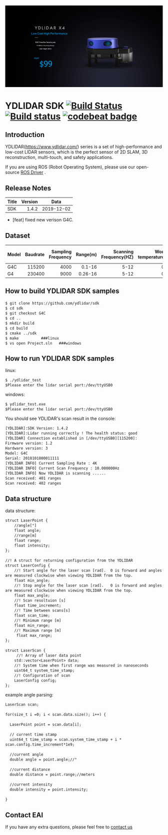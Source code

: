 ![YDLIDAR](image/index-X4.jpg  "YDLIDAR_X4")

YDLIDAR SDK [![Build Status](https://travis-ci.org/cansik/sdk.svg?branch=samsung)](https://travis-ci.org/cansik/sdk) [![Build status](https://ci.appveyor.com/api/projects/status/2w9xm1dbafbi7xc0?svg=true)](https://ci.appveyor.com/project/cansik/sdk) [![codebeat badge](https://codebeat.co/badges/3d8634b7-84eb-410c-b92b-24bf6875d8ef)](https://codebeat.co/projects/github-com-cansik-sdk-samsung)
=====================================================================


Introduction
-------------------------------------------------------------------------------------------------------------------------------------------------------

YDLIDAR(https://www.ydlidar.com/) series is a set of high-performance and low-cost LIDAR sensors, which is the perfect sensor of 2D SLAM, 3D reconstruction, multi-touch, and safety applications.

If you are using ROS (Robot Operating System), please use our open-source [ROS Driver]( https://github.com/ydlidar/ydlidar) .

Release Notes
-------------------------------------------------------------------------------------------------------------------------------------------------------
| Title      |  Version |  Data |
| :-------- | --------:|  :--: |
| SDK     |  1.4.2 |   2019-12-02  |

- [feat] fixed new verison G4C.




Dataset 
-------------------------------------------------------------------------------------------------------------------------------------------------------


| Model      |  Baudrate |  Sampling Frequency | Range(m)  | Scanning Frequency(HZ) | Working temperature(°C) | Laser power max(mW) | voltage(V) | Current(mA)
| :-------- | --------:|--------:|  --------:| --------:|--------:| --------:| --------:|  :--: |
| G4C    |  115200 |   4000  |  0.1-16   |5-12|0-50| ~5|4.8-5.2|400-480|
| G4     |  230400 |   9000  |  0.26-16   |5-12|0-50| ~5|4.8-5.2|400-480|

How to build YDLIDAR SDK samples
---------------
    $ git clone https://github.com/ydlidar/sdk
    $ cd sdk
    $ git checkout G4C
    $ cd ..
    $ mkdir build
    $ cd build
    $ cmake ../sdk
    $ make			###linux
    $ vs open Project.sln	###windows

How to run YDLIDAR SDK samples
---------------

linux:

    $ ./ydlidar_test
    $Please enter the lidar serial port:/dev/ttyUSB0

windows:

    $ ydlidar_test.exe
    $Please enter the lidar serial port:/dev/ttyUSB0


You should see YDLIDAR's scan result in the console:

	[YDLIDAR]:SDK Version: 1.4.2
	[YDLIDAR]:Lidar running correctly ! The health status: good
	[YDLIDAR] Connection established in [/dev/ttyUSB0][115200]:
	Firmware version: 1.2
	Hardware version: 3
	Model: G4C
	Serial: 2018101800011111
	[YDLIDAR INFO] Current Sampling Rate : 4K
	[YDLIDAR INFO] Current Scan Frequency : 10.000000Hz
	[YDLIDAR INFO] Now YDLIDAR is scanning ......
	Scan received: 401 ranges
	Scan received: 402 ranges
	

Data structure
-------------------------------------------------------------------------------------------------------------------------------------------------------

data structure:

	struct LaserPoint {
 	 	//angle[°]
  		float angle;
  		//range[m]
  		float range;
 	 	float intensity;
	};

	//! A struct for returning configuration from the YDLIDAR
	struct LaserConfig {
  		//! Start angle for the laser scan [rad].  0 is forward and angles are measured clockwise when viewing YDLIDAR from the top.
 		float min_angle;
  		//! Stop angle for the laser scan [rad].   0 is forward and angles are measured clockwise when viewing YDLIDAR from the top.
  		float max_angle;
  		//! Scan resoltuion [s]
  		float time_increment;
  		//! Time between scans[s]
  		float scan_time;
  		//! Minimum range [m]
  		float min_range;
  		//! Maximum range [m]
 		 float max_range;
	};

	struct LaserScan {
 		 //! Array of laser data point
  		std::vector<LaserPoint> data;
  		//! System time when first range was measured in nanoseconds
  		uint64_t system_time_stamp;
  		//! Configuration of scan
  		LaserConfig config;
	};

example angle parsing:

    LaserScan scan;

    for(size_t i =0; i < scan.data.size(); i++) {

      LaserPoint point = scan.data[i];

      // current time stamp
      uint64_t time_stamp = scan.system_time_stamp + i * scan.config.time_increment*1e9;

      //current angle
      double angle = point.angle;//°

      //current distance
      double distance = point.range;//meters

      //current intensity
      double intensity = point.intensity;

    }
   
   
   
   Contact EAI
---------------

If you have any extra questions, please feel free to [contact us](http://www.ydlidar.cn/cn/contact)
